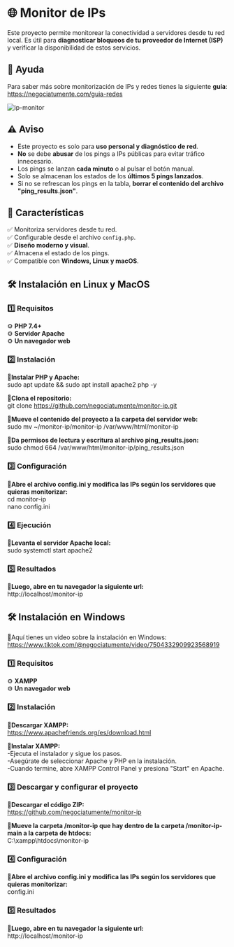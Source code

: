 # 🌐 Monitor de IPs  
Este proyecto permite monitorear la conectividad a servidores desde tu red local. Es útil para **diagnosticar bloqueos de tu proveedor de Internet (ISP)** y verificar la disponibilidad de estos servicios.  

## 📖 Ayuda  

Para saber más sobre monitorización de IPs y redes tienes la siguiente **guía**:  
https://negociatumente.com/guia-redes

![ip-monitor](https://github.com/user-attachments/assets/fcab05ae-e28f-4916-a62c-6f8e94bcf189)

## ⚠️ Aviso  
- Este proyecto es solo para **uso personal y diagnóstico de red**.  
- **No** se debe **abusar** de los pings a IPs públicas para evitar tráfico innecesario.
- Los pings se lanzan **cada minuto** o al pulsar el botón manual.
- Solo se almacenan los estados de los **últimos 5 pings lanzados**.
- Si no se refrescan los pings en la tabla, **borrar el contenido del archivo "ping_results.json"**.
  
## 🚀 Características  
✅ Monitoriza servidores desde tu red.  
✅ Configurable desde el archivo `config.php`.  
✅ **Diseño moderno y visual**.  
✅ Almacena el estado de los pings.  
✅ Compatible con **Windows, Linux y macOS**.  

## 🛠️ Instalación en Linux y MacOS  

### 1️⃣ Requisitos  
⚙️ **PHP 7.4+**  
⚙️ **Servidor Apache**  
⚙️ **Un navegador web**    

### 2️⃣ Instalación  
**🔹Instalar PHP y Apache:**  
sudo apt update && sudo apt install apache2 php -y

**🔹Clona el repositorio:**  
git clone https://github.com/negociatumente/monitor-ip.git

**🔹Mueve el contenido del proyecto a la carpeta del servidor web:**  
sudo mv ~/monitor-ip/monitor-ip /var/www/html/monitor-ip

**🔹Da permisos de lectura y escritura al archivo ping_results.json:**  
sudo chmod 664 /var/www/html/monitor-ip/ping_results.json

### 3️⃣ Configuración
**🔹Abre el archivo config.ini y modifica las IPs según los servidores que quieras monitorizar:**  
cd monitor-ip  
nano config.ini

### 4️⃣ Ejecución
**🔹Levanta el servidor Apache local:**  
sudo systemctl start apache2

### 5️⃣ Resultados
**🔹Luego, abre en tu navegador la siguiente url:**    
http://localhost/monitor-ip

## 🛠️ Instalación en Windows  

🔹Aquí tienes un video sobre la instalación en Windows:  
https://www.tiktok.com/@negociatumente/video/7504332909923568919

### 1️⃣ Requisitos  
⚙️ **XAMPP**  
⚙️ **Un navegador web**    

### 2️⃣ Instalación  
**🔹Descargar XAMPP:**  
https://www.apachefriends.org/es/download.html  

**🔹Instalar XAMPP:**  
-Ejecuta el instalador y sigue los pasos.  
-Asegúrate de seleccionar Apache y PHP en la instalación.  
-Cuando termine, abre XAMPP Control Panel y presiona "Start" en Apache.  

### 3️⃣ Descargar y configurar el proyecto
**🔹Descargar el código ZIP:**  
https://github.com/negociatumente/monitor-ip

**🔹Mueve la carpeta /monitor-ip que hay dentro de la carpeta /monitor-ip-main a la carpeta de htdocs:**  
C:\xampp\htdocs\monitor-ip

### 4️⃣ Configuración
**🔹Abre el archivo config.ini y modifica las IPs según los servidores que quieras monitorizar:**  
config.ini

### 5️⃣ Resultados
**🔹Luego, abre en tu navegador la siguiente url:**    
http://localhost/monitor-ip